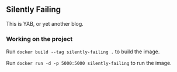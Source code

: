 ## Silently Failing
This is YAB, or yet another blog.

### Working on the project
Run `docker build --tag silently-failing .` to build the image.

Run `docker run -d -p 5000:5000 silently-failing` to run the image.